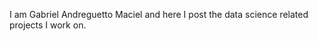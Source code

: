  I am Gabriel Andreguetto Maciel and here I post the data science related projects I work on.

<!---
gandreguetto/gandreguetto is a ✨ special ✨ repository because its `README.md` (this file) appears on your GitHub profile.
You can click the Preview link to take a look at your changes.
--->
